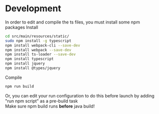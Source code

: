 # Development

In order to edit and compile the ts files, you must install some npm packages
Install
```bash
cd src/main/resources/static/
sudo npm install -g typescript
npm install webpack-cli --save-dev
npm install webpack --save-dev
npm install ts-loader --save-dev
npm install typescript
npm install jquery
npm install @types/jquery
```

Compile
```bash
npm run build
```
Or, you can edit your run configuration to do this before launch by adding "run npm script" as a pre-build task  
Make sure npm build runs **before** java build!